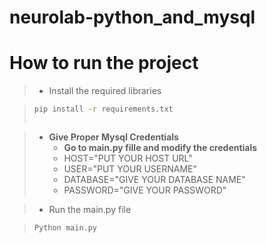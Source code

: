 # neurolab-python_and_mysql

# How to run the project

> - Install the required libraries

> ```bash
> pip install -r requirements.txt
> ```
>
> ```
>
> ```

> - **Give Proper Mysql Credentials**
>   - **Go to main.py fille and modify the credentials**
>   - HOST="PUT YOUR HOST URL"
>   - USER="PUT YOUR USERNAME"
>   - DATABASE="GIVE YOUR DATABASE NAME"
>   - PASSWORD="GIVE YOUR PASSWORD"


> - Run the main.py file

> ```bash
> Python main.py
> ```
